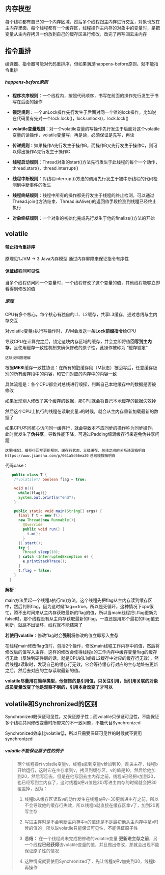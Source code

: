 ## 内存模型

每个线程都有自己的一个内存区域，然后多个线程跟主内存进行交互，对象也放在主内存里面，每个线程都有一个缓存区，线程操作主内存的对象中的变量时，是把变量从主内存拷贝一份放到自己的缓存区进行修改，改完了再写回去主内存







## 指令重排

编译器、指令器可能对代码重排序，但如果满足happens-before原则，就不能指令重排

##### happens-before原则

- **程序次序规则**：一个线程内，按照代码顺序，书写在前面的操作先行发生于书写在后面的操作

- **锁定规则**：一个unLock操作先行发生于后面对同一个锁的lock操作，比如说在代码里有先对一个lock.lock()，lock.unlock()，lock.lock()

- **volatile变量规则**：对一个volatile变量的写操作先行发生于后面对这个volatile变量的读操作，volatile变量写，再是读，必须保证是先写，再读

- **传递规则**：如果操作A先行发生于操作B，而操作B又先行发生于操作C，则可以得出操作A先行发生于操作C

- **线程启动规则**：Thread对象的start()方法先行发生于此线程的每个一个动作，thread.start()，thread.interrupt()

- **线程中断规则**：对线程interrupt()方法的调用先行发生于被中断线程的代码检测到中断事件的发生

- **线程终结规则**：线程中所有的操作都先行发生于线程的终止检测，可以通过Thread.join()方法结束、Thread.isAlive()的返回值手段检测到线程已经终止执行

- **对象终结规则**：一个对象的初始化完成先行发生于他的finalize()方法的开始







## volatile

#### 禁止指令重排序

原理见1.JVM -> 3.Java内存模型  通过内存屏障来保证指令有序性



#### 保证线程间可见性

当多个线程访问同一个变量时，一个线程修改了这个变量的值，其他线程能够立即看得到修改的值

##### 原理

CPU有多个核心，每个核心有独自的L1、L2缓存，共享L3缓存，通过总线与主内存交互

对volatile变量`a`执行写操作时，JVM会发送一条**Lock前缀指令**给CPU

导致CPU在计算完之后，锁定这块内存区域的缓存，并会立即将值**回写到主内存**，且使用缓存一致性机制来确保修改的原子性，此操作被称为 “缓存锁定“

`这块没彻底理解`

根据**MESI**缓存一致性协议：在所有的脏缓存段（M状态）被回写后，任意缓存级别的所有缓存段中的内容，和它们对应的内存中的内容一致

具体流程是：各个CPU都会对总线进行嗅探，判断自己本地缓存中的数据是否被修改

如果发现别人修改了某个缓存的数据，那CPU就会将自己本地缓存的数据失效掉

然后这个CPU上执行的线程在读取变量`a`的时候，就会从主内存重新加载最新的数据了

如果CPU不同核心访问同一缓存行，就会导致本不应同步的操作称为同步操作，此时就发生了**伪共享**，导致性能下降，可通过Padding填满缓存行来避免伪共享问题

`这里MESI、缓存行回写更新规则、缓存行状态、三级缓存、总线之间的关系还没搞明白` `https://www.jianshu.com/p/061a5d66ea20`
`总线嗅探搞明白`

代码case：

```java
   public class T {
    /*volatile*/ boolean flag = true;

    void m(){
      while(flag){}
      System.out.println("end");
    }

    public static void main(String[] args) {
      final T t = new T();
      new Thread(new Runnable(){
        @Override
        public void run() {
          t.m();
        }
      }).start();
      try {
        Thread.sleep(10);
      } catch (InterruptedException e) {
        e.printStackTrace();
      }
      t.flag = false;
    }
  }
```

**解析**：

main方法里起一个线程a执行m()方法，这个线程先把flag从主内存读到缓存区中，然后判断flag，因为这时候flag==true，所以是死循环，这种情况下cpu很忙，腾不出时间来从主内存获取最新的flag的值，所以当main线程把t.flag更新为false时，那个线程没有从主内存获取最新的flag，一直还是用那个最初的flag值去判断，就跳不出循环，线程就不能结束了

**若使用volatile**：修改flag时会**强制**将修改的值立即写入**主存**

在线程main修改flag值时，包括2个操作，修改main线程工作内存中的值，然后将修改后的值写入主存，这样的修改会使得线程a的工作内存中缓存变量flag的缓存行无效（反映到硬件层的话，就是CPU的L1或者L2缓存中对应的缓存行无效），然后线程a读取时，发现自己的缓存行无效，它会等待缓存行对应的主存地址被更新之后，然后去对应的主存读取最新的值。



**volatile尽量用在简单类型，他修饰的是引用值，只关注引用，当引用关联的对象成员变量改变了他是观察不到的，引用本身改变了才可以**





## volatile和Synchronized的区别

Synchronized既保证可见性，又保证原子性；而volatile只保证可见性，不能保证多个线程共同修改变量时所带来的不一致问题，不能代替Synchronized

Synchronized效率比volatile低，所以只需要保证可见性的时候就不要用synchronized

##### volatile不能保证原子性的例子

> 两个线程操作volatile变量v，线程a拿到变量v给加到10，刷进主存，线程b开始运行，这时它在主存拿到v，拷贝到缓存区，v的值是10，然后给他加到20，然后写回去，但是在他写回去主内存之前，线程a已经把v加到30，也已经写到主内存了，这时线程b把v(值是20)写进主内存的时候就会把30覆盖掉，因为：
>
> 1. 线程b从缓存区读取v的动作发生在线程a把v=30更新进主存之前，所以不会导致他的缓存行失效，所以线程b就直接在缓存区拿v了，加到20再写主存
>
> 2. 写进主存时是不会判断主内存中v的值还是不是最初他从主内存中拿v时候的值的，所以说volatile只能保证可见性，不能保证原子性
>
> 3. **总结：** 在一个线程尚未完成把修改的volatile变量 **更新进主存之前**，另一个线程**已经获得**该volatile变量的值，并且做出修改，那就会出现不能保证原子性的情况
>
> 4. 这种情况就要使用Synchronized了，先让线程a把v加完到30，线程b再操作




